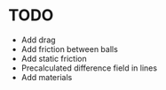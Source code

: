 # TODO
- Add drag
- Add friction between balls
- Add static friction
- Precalculated difference field in lines
- Add materials